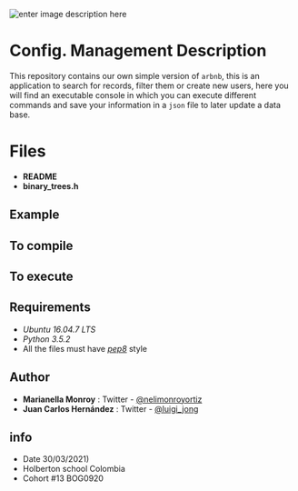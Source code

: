![enter image description here](https://i.imgur.com/I6DA5rv.png)
#  Config. Management Description

This repository contains our own simple version of `arbnb`, this is an application to search for records, filter them or create new users, here you will find an executable console in which you can execute different commands and save your information in a `json` file to later update a data base.
 
# Files 

 - **README** 
 - **binary_trees.h**

## Example



## To compile

## To execute


## Requirements

-   _Ubuntu 16.04.7 LTS_
-   _Python 3.5.2_
-   All the files must have  _[pep8](https://github.com/treyhunner/pep8)_  style
    

## Author
 
 - **Marianella Monroy** : Twitter - [@nelimonroyortiz](https://twitter.com/nelimonroyortiz)
 - **Juan Carlos Hernández** : Twitter - [@luigi_jong](https://twitter.com/luigi_jong)
 
##  info

 - Date 30/03/2021)
 - Holberton school Colombia 
 - Cohort #13 BOG0920

